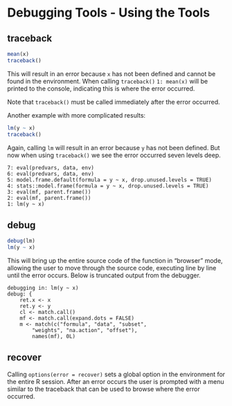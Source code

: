 Debugging Tools - Using the Tools
================

## traceback

``` r
mean(x)
traceback()
```

This will result in an error because `x` has not been defined and cannot
be found in the environment. When calling `traceback()` `1: mean(x)`
will be printed to the console, indicating this is where the error
occurred.

Note that `traceback()` must be called immediately after the error
occurred.

Another example with more complicated results:

``` r
lm(y ~ x)
traceback()
```

Again, calling `lm` will result in an error because `y` has not been
defined. But now when using `traceback()` we see the error occurred
seven levels deep.

    7: eval(predvars, data, env)
    6: eval(predvars, data, env)
    5: model.frame.default(formula = y ~ x, drop.unused.levels = TRUE)
    4: stats::model.frame(formula = y ~ x, drop.unused.levels = TRUE)
    3: eval(mf, parent.frame())
    2: eval(mf, parent.frame())
    1: lm(y ~ x)

## debug

``` r
debug(lm)
lm(y ~ x)
```

This will bring up the entire source code of the function in “browser”
mode, allowing the user to move through the source code, executing line
by line until the error occurs. Below is truncated output from the
debugger.

    debugging in: lm(y ~ x)
    debug: {
        ret.x <- x
        ret.y <- y
        cl <- match.call()
        mf <- match.call(expand.dots = FALSE)
        m <- match(c("formula", "data", "subset", 
            "weights", "na.action", "offset"), 
            names(mf), 0L)

## recover

Calling `options(error = recover)` sets a global option in the
environment for the entire R session. After an error occurs the user is
prompted with a menu similar to the traceback that can be used to browse
where the error occurred.
